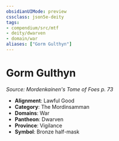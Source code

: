 ```yaml
---
obsidianUIMode: preview
cssclass: json5e-deity
tags:
- compendium/src/mtf
- deity/dwarven
- domain/war
aliases: ["Gorm Gulthyn"]
---
```

# Gorm Gulthyn
*Source: Mordenkainen's Tome of Foes p. 73* 

- **Alignment**: Lawful Good
- **Category**: The Mordinsamman
- **Domains**: War
- **Pantheon**: Dwarven
- **Province**: Vigilance
- **Symbol**: Bronze half-mask